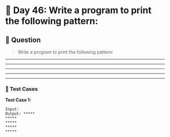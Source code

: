 # 📅 Day 46: Write a program to print the following pattern:

## 📝 Question

> Write a program to print the following pattern:
*****
*****
*****
*****
*****

### 🧪 Test Cases

**Test Case 1:**
```
Input:  
Output: *****
*****
*****
*****
*****
```
